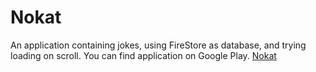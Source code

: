 # Nokat
An application containing jokes, using FireStore as database, and trying loading on scroll.
You can find application on Google Play. [Nokat](https://play.google.com/store/apps/details?id=com.murdos.nokat)




